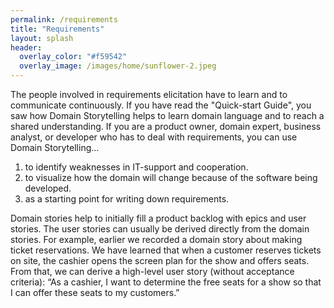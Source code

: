 ```yaml
---
permalink: /requirements
title: "Requirements"
layout: splash
header: 
  overlay_color: "#f59542"
  overlay_image: /images/home/sunflower-2.jpeg
---
```


The people involved in requirements elicitation have to learn and to communicate continuously. If you have read the "Quick-start Guide", you saw how Domain Storytelling helps to learn domain language and to reach a shared understanding. If you are a product owner, domain expert, business analyst, or developer who has to deal with requirements, you can use Domain Storytelling...

1. to identify weaknesses in IT-support and cooperation.
2. to visualize how the domain will change because of the software being developed.
3. as a starting point for writing down requirements.

Domain stories help to initially fill a product backlog with epics and user stories. The user stories can usually be derived directly from the domain stories. For example, earlier we recorded a domain story about making ticket reservations. We have learned that when a customer reserves tickets on site, the cashier opens the screen plan for the show and offers seats. From that, we can derive a high-level user story (without acceptance criteria): “As a cashier, I want to determine the free seats for a show so that I can offer these seats to my customers.”